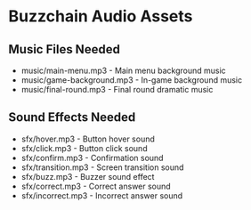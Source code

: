 # Buzzchain Audio Assets

## Music Files Needed
- music/main-menu.mp3 - Main menu background music
- music/game-background.mp3 - In-game background music  
- music/final-round.mp3 - Final round dramatic music

## Sound Effects Needed
- sfx/hover.mp3 - Button hover sound
- sfx/click.mp3 - Button click sound
- sfx/confirm.mp3 - Confirmation sound
- sfx/transition.mp3 - Screen transition sound
- sfx/buzz.mp3 - Buzzer sound effect
- sfx/correct.mp3 - Correct answer sound
- sfx/incorrect.mp3 - Incorrect answer sound
